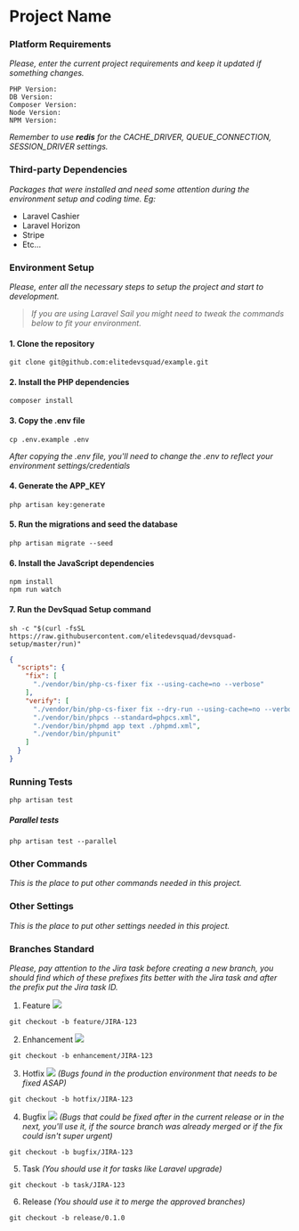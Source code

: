 # Project Name

### Platform Requirements

_Please, enter the current project requirements and keep it updated if something changes._

```text
PHP Version:
DB Version:
Composer Version:
Node Version:
NPM Version:
```

_Remember to use **redis** for the CACHE_DRIVER, QUEUE_CONNECTION, SESSION_DRIVER settings._

### Third-party Dependencies

_Packages that were installed and need some attention during the environment setup and coding time. Eg:_

* Laravel Cashier
* Laravel Horizon
* Stripe
* Etc...

### Environment Setup

_Please, enter all the necessary steps to setup the project and start to development._

> _If you are using Laravel Sail you might need to tweak the commands below to fit your environment._

#### 1. Clone the repository

```shell
git clone git@github.com:elitedevsquad/example.git
```

#### 2. Install the PHP dependencies

```shell
composer install
```

#### 3. Copy the .env file

```shell
cp .env.example .env
```

_After copying the .env file, you'll need to change the .env to reflect your environment settings/credentials_

#### 4. Generate the APP_KEY

```shell
php artisan key:generate
```

#### 5. Run the migrations and seed the database

```shell
php artisan migrate --seed
```

#### 6. Install the JavaScript dependencies

```shell
npm install
npm run watch
```

#### 7. Run the DevSquad Setup command

```shell
sh -c "$(curl -fsSL https://raw.githubusercontent.com/elitedevsquad/devsquad-setup/master/run)"
```

```json
{
  "scripts": {
    "fix": [
      "./vendor/bin/php-cs-fixer fix --using-cache=no --verbose"
    ],
    "verify": [
      "./vendor/bin/php-cs-fixer fix --dry-run --using-cache=no --verbose --stop-on-violation",
      "./vendor/bin/phpcs --standard=phpcs.xml",
      "./vendor/bin/phpmd app text ./phpmd.xml",
      "./vendor/bin/phpunit"
    ]
  }
}
```

### Running Tests

```shell
php artisan test
```

##### Parallel tests

```shell
php artisan test --parallel
```

### Other Commands

_This is the place to put other commands needed in this project._

### Other Settings

_This is the place to put other settings needed in this project._

### Branches Standard

_Please, pay attention to the Jira task before creating a new branch, you should find which of these prefixes fits
better with the Jira task and after the prefix put the Jira task ID._

1. Feature ![](https://team-devsquad.atlassian.net/secure/viewavatar?avatarId=10315&avatarType=issuetype)

```shell
git checkout -b feature/JIRA-123
```

2. Enhancement ![](https://team-devsquad.atlassian.net/secure/viewavatar?avatarId=10318&avatarType=issuetype)

```shell
git checkout -b enhancement/JIRA-123
```

3. Hotfix ![](https://team-devsquad.atlassian.net/secure/viewavatar?avatarId=10303&avatarType=issuetype) _(Bugs found in
   the production environment that needs to be fixed ASAP)_

```shell
git checkout -b hotfix/JIRA-123
```

4. Bugfix ![](https://team-devsquad.atlassian.net/secure/viewavatar?avatarId=10308&avatarType=issuetype) _(Bugs that
   could be fixed after in the current release or in the next, you'll use it, if the source branch was already merged or
   if the fix could isn't super urgent)_

```shell
git checkout -b bugfix/JIRA-123
```

5. Task _(You should use it for tasks like Laravel upgrade)_

```shell
git checkout -b task/JIRA-123
```

6. Release _(You should use it to merge the approved branches)_

```shell
git checkout -b release/0.1.0
```
